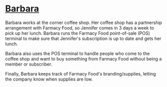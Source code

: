 # [Barbara](../../README.md)

Barbara works at the corner coffee shop. Her coffee shop has a partnership arrangement with Farmacy Food, so Jennifer comes in 3 days a week to pick up her lunch. Barbara runs the Farmacy Food point-of-sale (POS) terminal to make sure that Jennifer's subscription is up to date and gets her lunch.

Barbara also uses the POS terminal to handle people who come to the coffee shop and want to buy something from Farmacy Food without being a member or subscriber.

Finally, Barbara keeps track of Farmacy Food's branding/supplies, letting the company know when supplies are low.
